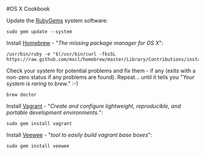 #OS X Cookbook

Update the [RubyGems][rubygems] system software:

    sudo gem update --system

Install [Homebrew][homebrew] - "*The missing package manager for OS X*":

    /usr/bin/ruby -e "$(/usr/bin/curl -fksSL https://raw.github.com/mxcl/homebrew/master/Library/Contributions/install_homebrew.rb)"

Check your system for potential problems and fix them - if any (exits with a non-zero status if any problems are found). Repeat... until it tells you "*Your system is raring to brew.*" :-)

    brew doctor

Install [Vagrant][vagrant] - "*Create and configure lightweight, reproducible, and portable development environments.*":

    sudo gem install vagrant

Install [Veewee][veewee] - "*tool to easily build vagrant base boxes*":

    sudo gem install veewee



[rubygems]: http://rubygems.org/ "RubyGems"
[homebrew]: http://mxcl.github.com/homebrew/ "Homebrew"
[vagrant]: http://vagrantup.com/ "Vagrant"
[veewee]: https://github.com/jedi4ever/veewee "Veewee"